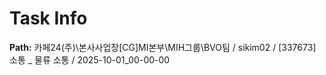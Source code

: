 # Task Info

**Path:** 카페24(주)\본사사업장\[CG]MI본부\MIH그룹\BVO팀 / sikim02 / [337673] 소통 _ 물류 소통 / 2025-10-01_00-00-00

